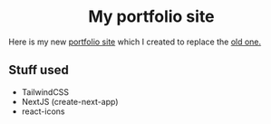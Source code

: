 <h1 align=center>My portfolio site</h1>

Here is my new [portfolio site](https://hassanj.dev) which I created to replace the [old one.](https://github.com/divizn/legacy-portfolio-site)

## Stuff used

- TailwindCSS
- NextJS (create-next-app)
- react-icons
